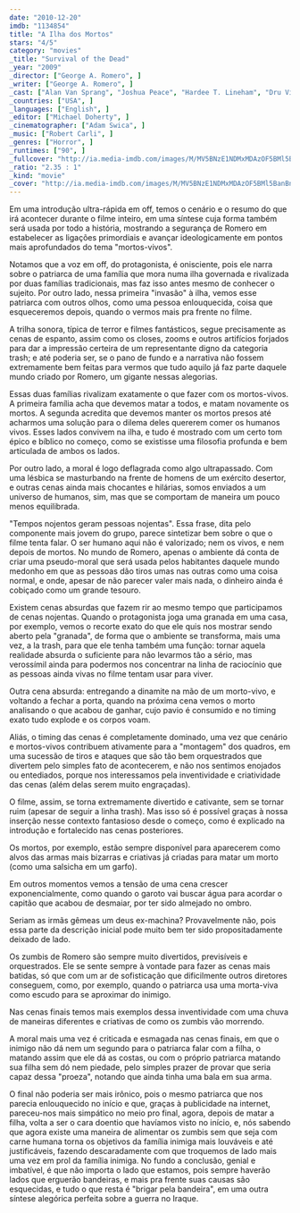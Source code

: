 ```yaml
---
date: "2010-12-20"
imdb: "1134854"
title: "A Ilha dos Mortos"
stars: "4/5"
category: "movies"
_title: "Survival of the Dead"
_year: "2009"
_director: ["George A. Romero", ]
_writer: ["George A. Romero", ]
_cast: ["Alan Van Sprang", "Joshua Peace", "Hardee T. Lineham", "Dru Viergever", "Eric Woolfe", "Shawn Roberts", "Scott Wentworth", "Amy Lalonde", "Michelle Morgan", ]
_countries: ["USA", ]
_languages: ["English", ]
_editor: ["Michael Doherty", ]
_cinematographer: ["Adam Swica", ]
_music: ["Robert Carli", ]
_genres: ["Horror", ]
_runtimes: ["90", ]
_fullcover: "http://ia.media-imdb.com/images/M/MV5BNzE1NDMxMDAzOF5BMl5BanBnXkFtZTcwMjgzNDcyMw@@.jpg"
_ratio: "2.35 : 1"
_kind: "movie"
_cover: "http://ia.media-imdb.com/images/M/MV5BNzE1NDMxMDAzOF5BMl5BanBnXkFtZTcwMjgzNDcyMw@@._V1._SX94_SY140_.jpg"
---
```

Em uma introdução ultra-rápida em off, temos o cenário e o resumo do que irá acontecer durante o filme inteiro, em uma síntese cuja forma também será usada por todo a história, mostrando a segurança de Romero em estabelecer as ligações primordiais e avançar ideologicamente em pontos mais aprofundados do tema "mortos-vivos".

Notamos que a voz em off, do protagonista, é onisciente, pois ele narra sobre o patriarca de uma família que mora numa ilha governada e rivalizada por duas famílias tradicionais, mas faz isso antes mesmo de conhecer o sujeito. Por outro lado, nessa primeira "invasão" à ilha, vemos esse patriarca com outros olhos, como uma pessoa enlouquecida, coisa que esqueceremos depois, quando o vermos mais pra frente no filme.

A trilha sonora, típica de terror e filmes fantásticos, segue precisamente as cenas de espanto, assim como os closes, zooms e outros artifícios forjados para dar a impressão certeira de um representante digno da categoria trash; e até poderia ser, se o pano de fundo e a narrativa não fossem extremamente bem feitas para vermos que tudo aquilo já faz parte daquele mundo criado por Romero, um gigante nessas alegorias.

Essas duas famílias rivalizam exatamente o que fazer com os mortos-vivos. A primeira família acha que devemos matar a todos, e matam novamente os mortos. A segunda acredita que devemos manter os mortos presos até acharmos uma solução para o dilema deles quererem comer os humanos vivos. Esses lados convivem na ilha, e tudo é mostrado com um certo tom épico e bíblico no começo, como se existisse uma filosofia profunda e bem articulada de ambos os lados.

Por outro lado, a moral é logo deflagrada como algo ultrapassado. Com uma lésbica se masturbando na frente de homens de um exército desertor, e outras cenas ainda mais chocantes e hilárias, somos enviados a um universo de humanos, sim, mas que se comportam de maneira um pouco menos equilibrada.

"Tempos nojentos geram pessoas nojentas". Essa frase, dita pelo componente mais jovem do grupo, parece sintetizar bem sobre o que o filme tenta falar. O ser humano aqui não é valorizado; nem os vivos, e nem depois de mortos. No mundo de Romero, apenas o ambiente dá conta de criar uma pseudo-moral que será usada pelos habitantes daquele mundo medonho em que as pessoas dão tiros umas nas outras como uma coisa normal, e onde, apesar de não parecer valer mais nada, o dinheiro ainda é cobiçado como um grande tesouro.

Existem cenas absurdas que fazem rir ao mesmo tempo que participamos de cenas nojentas. Quando o protagonista joga uma granada em uma casa, por exemplo, vemos o recorte exato do que ele quis nos mostrar sendo aberto pela "granada", de forma que o ambiente se transforma, mais uma vez, a la trash, para que ele tenha também uma função: tornar aquela realidade absurda o suficiente para não levarmos tão a sério, mas verossímil ainda para podermos nos concentrar na linha de raciocínio que as pessoas ainda vivas no filme tentam usar para viver.

Outra cena absurda: entregando a dinamite na mão de um morto-vivo, e voltando a fechar a porta, quando na próxima cena vemos o morto analisando o que acabou de ganhar, cujo pavio é consumido e no timing exato tudo explode e os corpos voam.

Aliás, o timing das cenas é completamente dominado, uma vez que cenário e mortos-vivos contribuem ativamente para a "montagem" dos quadros, em uma sucessão de tiros e ataques que são tão bem orquestrados que divertem pelo simples fato de acontecerem, e não nos sentimos enojados ou entediados, porque nos interessamos pela inventividade e criatividade das cenas (além delas serem muito engraçadas).

O filme, assim, se torna extremamente divertido e cativante, sem se tornar ruim (apesar de seguir a linha trash). Mas isso só é possível graças à nossa inserção nesse contexto fantasioso desde o começo, como é explicado na introdução e fortalecido nas cenas posteriores.

Os mortos, por exemplo, estão sempre disponível para aparecerem como alvos das armas mais bizarras e criativas já criadas para matar um morto (como uma salsicha em um garfo).

Em outros momentos vemos a tensão de uma cena crescer exponencialmente, como quando o garoto vai buscar água para acordar o capitão que acabou de desmaiar, por ter sido almejado no ombro.

Seriam as irmãs gêmeas um deus ex-machina? Provavelmente não, pois essa parte da descrição inicial pode muito bem ter sido propositadamente deixado de lado.

Os zumbis de Romero são sempre muito divertidos, previsíveis e orquestrados. Ele se sente sempre à vontade para fazer as cenas mais batidas, só que com um ar de sofisticação que dificilmente outros diretores conseguem, como, por exemplo, quando o patriarca usa uma morta-viva como escudo para se aproximar do inimigo.

Nas cenas finais temos mais exemplos dessa inventividade com uma chuva de maneiras diferentes e criativas de como os zumbis vão morrendo.

A moral mais uma vez é criticada e esmagada nas cenas finais, em que o inimigo não dá nem um segundo para o patriarca falar com a filha, o matando assim que ele dá as costas, ou com o próprio patriarca matando sua filha sem dó nem piedade, pelo simples prazer de provar que seria capaz dessa "proeza", notando que ainda tinha uma bala em sua arma.

O final não poderia ser mais irônico, pois o mesmo patriarca que nos parecia enlouquecido no início e que, graças à publicidade na internet, pareceu-nos mais simpático no meio pro final, agora, depois de matar a filha, volta a ser o cara doentio que havíamos visto no início, e, nós sabendo que agora existe uma maneira de alimentar os zumbis sem que seja com carne humana torna os objetivos da família inimiga mais louváveis e até justificáveis, fazendo descaradamente com que troquemos de lado mais uma vez em prol da família inimiga. No fundo a conclusão, genial e imbatível, é que não importa o lado que estamos, pois sempre haverão lados que erguerão bandeiras, e mais pra frente suas causas são esquecidas, e tudo o que resta é "brigar pela bandeira", em uma outra síntese alegórica perfeita sobre a guerra no Iraque.
